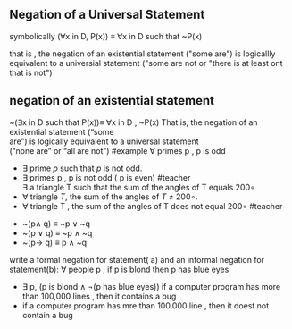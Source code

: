 ## Negation of a Universal Statement 
symbolically 
	($\forall$x in D, P(x)) $\equiv$ $\forall$x in D such that ~P(x) 

that is , the negation of an existential statement ("some are") is logicallly equivalent to a universial statement ("some are not or "there is at least  ont that is not")

## negation of an existential statement 

~($\exists$x in D such that P(x))$\equiv$ $\forall$x in D , ~P(x) 
That is, the negation of an existential statement (“some  
are”) is logically equivalent to a universal statement  
(“none are” or “all are not”)
#example
$\forall$ primes p , p is odd 
- $\exists$ prime $p$ such that $p$ is not odd.
- $\exists$ primes p , p is not odd ( p is even) #teacher  
$\exists$ a triangle T such that the sum of the angles of T equals 200$\circ$ 
- $\forall$ triangle $T$, the sum of the angles of $T$ $\neq$ 200$\circ$.
- $\forall$ triangle T , the sum of the angles of T does not equal    200$\circ$ #teacher 

* ~(p$\land$ q) $\equiv$ ~p $\lor$ ~q 
* ~(p $\lor$ q) $\equiv$ ~p $\land$ ~q 
* ~(p-> q) $\equiv$ p $\land$ ~q 

write a formal negation for statement( a) and an informal negation for statement(b): 
$\forall$ people p , if p is blond then p has blue eyes 
- $\exists$ p, (p is blond $\land$ ¬(p has blue eyes))
if a computer program has more than 100,000 lines , then it contains a bug 
- if a computer program has mre than 100.000 line , then it doest not contain a bug 
